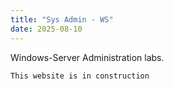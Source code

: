 ```yaml
---
title: "Sys Admin - WS"
date: 2025-08-10
---
```

Windows-Server Administration labs.

``` 
This website is in construction
``` 
